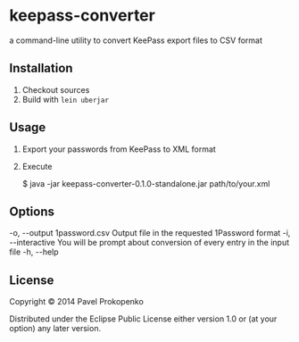 # keepass-converter

a command-line utility to convert KeePass export files to CSV format

## Installation

1. Checkout sources
2. Build with ``lein uberjar``

## Usage

1. Export your passwords from KeePass to XML format
2. Execute 

    $ java -jar keepass-converter-0.1.0-standalone.jar path/to/your.xml

## Options

  -o, --output 1password.csv  Output file in the requested 1Password format
  -i, --interactive           You will be prompt about conversion of every entry in the input file
  -h, --help

## License

Copyright © 2014 Pavel Prokopenko

Distributed under the Eclipse Public License either version 1.0 or (at
your option) any later version.
